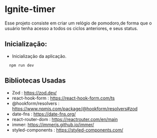 # Ignite-timer

Esse projeto consiste em criar um relógio de pomodoro,de forma que o usuário tenha acesso a todos os ciclos anteriores, e seus status.



## Inicialização:
- Inicialização da aplicação.
```
  npm run dev
```
## Bibliotecas Usadas

- Zod : https://zod.dev/
- react-hook-form : https://react-hook-form.com/ts
- @hookform/resolvers : https://www.npmjs.com/package/@hookform/resolvers#zod
- date-fns : https://date-fns.org/
- react-router-dom : https://reactrouter.com/en/main
- immer: https://immerjs.github.io/immer/
- styled-components : https://styled-components.com/

